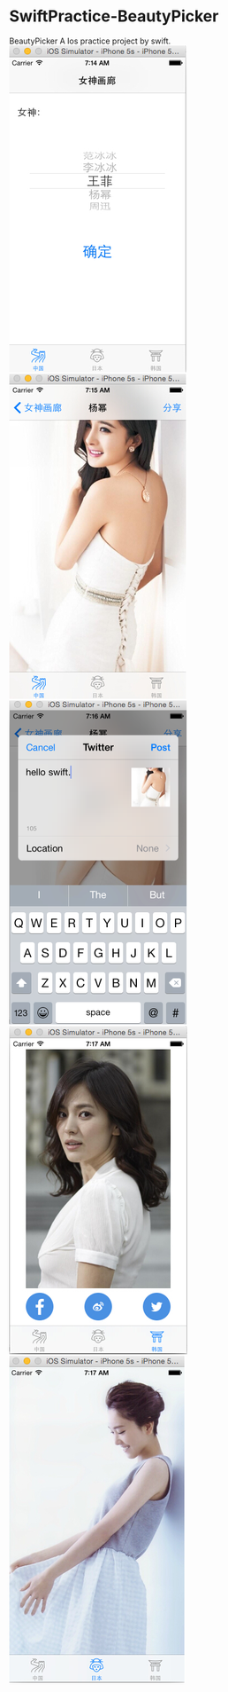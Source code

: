 # SwiftPractice-BeautyPicker
BeautyPicker
A Ios practice project by swift.
![Loading](https://github.com/WuAlan/SwiftPractice-BeautyPicker/blob/master/screenshots/1.jpg)
![Loading](https://github.com/WuAlan/SwiftPractice-BeautyPicker/blob/master/screenshots/2.jpg)
![Loading](https://github.com/WuAlan/SwiftPractice-BeautyPicker/blob/master/screenshots/3.png)
![Loading](https://github.com/WuAlan/SwiftPractice-BeautyPicker/blob/master/screenshots/4.jpg)
![SwiftPractice-BeautyPicker](https://github.com/WuAlan/SwiftPractice-BeautyPicker/blob/master/screenshots/5.jpg)
